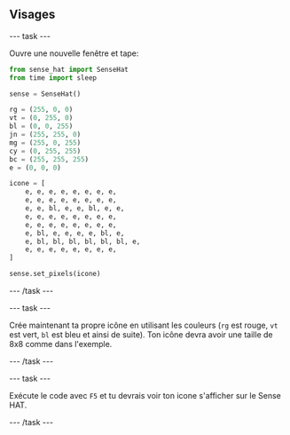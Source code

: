 ## Visages

\--- task \---

Ouvre une nouvelle fenêtre et tape:

```python
from sense_hat import SenseHat
from time import sleep

sense = SenseHat()

rg = (255, 0, 0)
vt = (0, 255, 0)
bl = (0, 0, 255)
jn = (255, 255, 0)
mg = (255, 0, 255)
cy = (0, 255, 255)
bc = (255, 255, 255)
e = (0, 0, 0)

icone = [
    e, e, e, e, e, e, e, e,
    e, e, e, e, e, e, e, e,
    e, e, bl, e, e, bl, e, e,
    e, e, e, e, e, e, e, e,
    e, e, e, e, e, e, e, e,
    e, bl, e, e, e, e, bl, e,
    e, bl, bl, bl, bl, bl, bl, e,
    e, e, e, e, e, e, e, e,
]

sense.set_pixels(icone)
```

\--- /task \---

\--- task \---

Crée maintenant ta propre icône en utilisant les couleurs (`rg` est rouge, `vt` est vert, `bl` est bleu et ainsi de suite). Ton icône devra avoir une taille de 8x8 comme dans l'exemple.

\--- /task \---

\--- task \---

Exécute le code avec `F5` et tu devrais voir ton icone s'afficher sur le Sense HAT.

\--- /task \---
